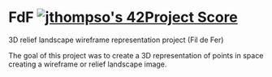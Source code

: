 # FdF [![jthompso's 42Project Score](https://badge42.herokuapp.com/api/project/jthompso/FdF)](https://github.com/AuroraSloan/badge42)
3D relief landscape wireframe representation project (Fil de Fer)

The goal of this project was to create a 3D representation of points in space creating a wireframe or relief landscape image.
